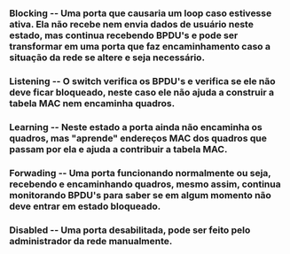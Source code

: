 ### **Blocking** -- Uma porta que causaria um loop caso estivesse ativa. Ela não recebe nem envia dados de usuário neste estado, mas continua recebendo BPDU's e pode ser transformar em uma porta que faz encaminhamento caso a situação da rede se altere e seja necessário. 


### **Listening** -- O switch verifica os BPDU's e verifica se ele não deve ficar bloqueado, neste caso ele não ajuda a construir a tabela MAC nem encaminha quadros.

### **Learning** -- Neste estado a porta ainda não encaminha os quadros, mas "aprende" endereços MAC dos quadros que passam por ela e ajuda a contribuir a tabela MAC.

### **Forwading** -- Uma porta funcionando normalmente ou seja, recebendo e encaminhando quadros, mesmo assim, continua monitorando BPDU's para saber se em algum momento não deve entrar em estado bloqueado.

### **Disabled** -- Uma porta desabilitada, pode ser feito pelo administrador da rede manualmente.